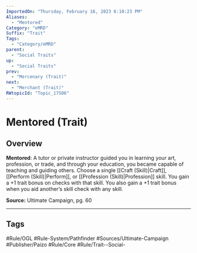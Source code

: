 ```yaml
---
ImportedOn: "Thursday, February 16, 2023 6:10:23 PM"
Aliases:
  - "Mentored"
Category: "eMRD"
Suffix: "Trait"
Tags:
  - "Category/eMRD"
parent:
  - "Social Traits"
up:
  - "Social Traits"
prev:
  - "Mercenary (Trait)"
next:
  - "Merchant (Trait)"
RWtopicId: "Topic_17506"
---
```

# Mentored (Trait)
## Overview
**Mentored**: A tutor or private instructor guided you in learning your art, profession, or trade, and through your education, you became capable of teaching and guiding others. Choose a single [[Craft (Skill)|Craft]], [[Perform (Skill)|Perform]], or [[Profession (Skill)|Profession]] skill. You gain a +1 trait bonus on checks with that skill. You also gain a +1 trait bonus when you aid another’s skill check with any skill. 

**Source:** Ultimate Campaign, pg. 60


---
## Tags
#Rule/OGL #Rule-System/Pathfinder #Sources/Ultimate-Campaign #Publisher/Paizo #Rule/Core #Rule/Trait--Social-

